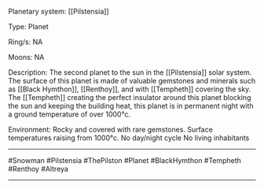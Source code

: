Planetary system:
	[[Pilstensia]]

Type:
	Planet

Ring/s:
	NA

Moons:
	NA

Description:
	The second planet to the sun in the [[Pilstensia]] solar system.
	The surface of this planet is made of valuable gemstones and minerals such as [[Black Hymthon]], [[Renthoy]], and with [[Tempheth]] covering the sky. The [[Tempheth]] creating the perfect insulator around this planet blocking the sun and keeping the building heat, this planet is in permanent night with a ground temperature of over 1000°c. 

Environment:
	Rocky and covered with rare gemstones.
	Surface temperatures raising from 1000°c.
	No day/night cycle
	No living inhabitants 

---
#Snowman #Pilstensia #ThePilston #Planet #BlackHymthon #Tempheth #Renthoy #Altreya

---